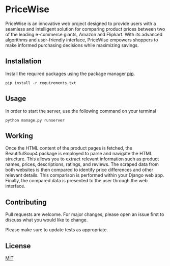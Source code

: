 # PriceWise

PriceWise is an innovative web project designed to provide users with a seamless and intelligent solution for comparing product prices between two of the leading e-commerce giants, Amazon and Flipkart. With its advanced algorithms and user-friendly interface, PriceWise empowers shoppers to make informed purchasing decisions while maximizing savings.

## Installation

Install the required packages using the package manager [pip](https://pip.pypa.io/en/stable/).

```terminal
pip install -r requirements.txt
```

## Usage

In order to start the server, use the following command on your terminal

```terminal
python manage.py runserver
```

## Working

Once the HTML content of the product pages is fetched, the BeautifulSoup4 package is employed to parse and navigate the HTML structure. This allows you to extract relevant information such as product names, prices, descriptions, ratings, and reviews.
The scraped data from both websites is then compared to identify price differences and other relevant details. This comparison is performed within your Django web app.
Finally, the compared data is presented to the user through the web interface.

## Contributing

Pull requests are welcome. For major changes, please open an issue first
to discuss what you would like to change.

Please make sure to update tests as appropriate.

## License

[MIT](https://choosealicense.com/licenses/mit/)
